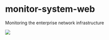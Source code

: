 # monitor-system-web

Monitoring the enterprise network infrastructure

<img src="https://s27.postimg.org/mt3q5sz1v/image.png">